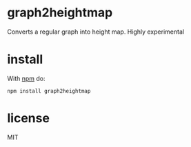 # graph2heightmap

Converts a regular graph into height map. Highly experimental

# install

With [npm](https://npmjs.org) do:

```
npm install graph2heightmap
```

# license

MIT

